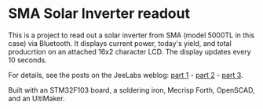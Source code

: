 # SMA Solar Inverter readout

This is a project to read out a solar inverter from SMA (model 5000TL in this
case) via Bluetooth. It displays current power, today's yield, and total
producrtion on an attached 16x2 character LCD. The display updates every 10
seconds.

For details, see the posts on the JeeLabs weblog:
[part 1](http://jeelabs.org/2017/10/sma-solar-readout---part-1/) -
[part 2](http://jeelabs.org/2017/10/sma-solar-readout---part-2/) -
[part 3](http://jeelabs.org/2017/10/sma-solar-readout---part-3/).

Built with an STM32F103 board, a soldering iron, Mecrisp Forth, OpenSCAD, and an
UltiMaker.
